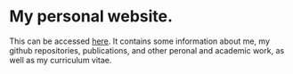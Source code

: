 # My personal website.

This can be accessed [here](https://zac-k.github.io/). It contains some information about me, my github repositories, publications, and other peronal and academic work, as well as my curriculum vitae.
